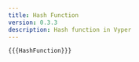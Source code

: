 ```yaml
---
title: Hash Function
version: 0.3.3
description: Hash function in Vyper
---
```


```vyper
{{{HashFunction}}}
```
